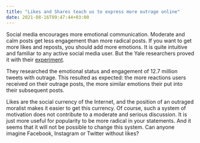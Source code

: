 ```yaml
---
title: "Likes and Shares teach us to express more outrage online"
date: 2021-08-16T09:47:44+03:00
---
```

Social media encourages more emotional communication. Moderate and calm posts get less engagement than more radical posts. If you want to get more likes and reposts, you should add more emotions. It is quite intuitive and familiar to any active social media user. But the Yale researchers proved it with their [experiment](https://news.yale.edu/2021/08/13/likes-and-shares-teach-people-express-more-outrage-online).

They researched the emotional status and engagement of 12.7 million tweets with outrage. This resulted as expected: the more reactions users received on their outrage posts, the more similar emotions their put into their subsequent posts.

Likes are the social currency of the Internet, and the position of an outraged moralist makes it easier to get this currency. Of course, such a system of motivation does not contribute to a moderate and serious discussion. It is just more useful for popularity to be more radical in your statements. And it seems that it will not be possible to change this system. Can anyone imagine Facebook, Instagram or Twitter without likes?